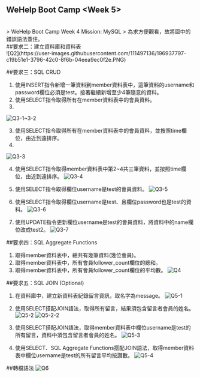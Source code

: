 WeHelp Boot Camp <Week 5>
-----------
<br/>
> WeHelp Boot Camp Week 4 Mission: MySQL
> 為求方便觀看，故將圖中的錯誤語法蓋住。
<br/>
##要求⼆：建立資料庫和資料表
<br/>
![Q2](https://user-images.githubusercontent.com/111497136/196937797-c19b51e1-3796-42c0-8f6b-04eea9ec0f2e.PNG)

##要求三：SQL CRUD
<br/>

1. 使⽤INSERT指令新增⼀筆資料到member資料表中，這筆資料的username和password欄位必須是test。接著繼續新增⾄少4筆隨意的資料。
2. 使⽤SELECT指令取得所有在member資料表中的會員資料。
3. <br/>
![Q3-1~3-2](https://user-images.githubusercontent.com/111497136/196937814-84fa99ae-fe11-4daa-9b78-fb71e40db842.png)

3. 使⽤SELECT指令取得所有在member資料表中的會員資料，並按照time欄位，由近到遠排序。
4. <br/>
![Q3-3](https://user-images.githubusercontent.com/111497136/196937839-70ae9a2f-0268-454c-a9de-a874e0b08dbf.png)

4. 使⽤SELECT指令取得member資料表中第2~4共三筆資料，並按照time欄位，由近到遠排序。
![Q3-4](https://user-images.githubusercontent.com/111497136/196937846-ea827b23-73f2-47aa-b160-eca39c569a07.PNG)

5. 使⽤SELECT指令取得欄位username是test的會員資料。
![Q3-5](https://user-images.githubusercontent.com/111497136/196937861-636dd7f5-6a1b-4531-ad4b-04799f70d77a.PNG)

6. 使⽤SELECT指令取得欄位username是test、且欄位password也是test的資料。
![Q3-6](https://user-images.githubusercontent.com/111497136/196937898-545f7fbb-8759-4dfe-bdc3-e7bfa10cdf69.PNG)

7. 使⽤UPDATE指令更新欄位username是test的會員資料，將資料中的name欄位改成test2。
![Q3-7](https://user-images.githubusercontent.com/111497136/196937909-8f65bf71-97e9-4717-9b51-0fbdac338e77.PNG)

##要求四：SQL Aggregate Functions
1. 取得member資料表中，總共有幾筆資料(幾位會員)。
2. 取得member資料表中，所有會員follower_count欄位的總和。
3. 取得member資料表中，所有會員follower_count欄位的平均數。
![Q4](https://user-images.githubusercontent.com/111497136/196937924-d569ae09-2681-4579-89a5-d9d81a28eeae.png)

##要求五：SQL JOIN (Optional)

1. 在資料庫中，建立新資料表紀錄留⾔資訊，取名字為message。
![Q5-1](https://user-images.githubusercontent.com/111497136/196938026-724e244c-73a8-4546-a26e-983a62e57f16.png)

2. 使⽤SELECT搭配JOIN語法，取得所有留⾔，結果須包含留⾔者會員的姓名。
![Q5-2](https://user-images.githubusercontent.com/111497136/196938036-ff7b18fc-1676-476f-8fb6-901fbaf6038d.PNG)
![Q5-2-2](https://user-images.githubusercontent.com/111497136/196938060-553824d2-4369-4d3a-a003-a2c663466686.PNG)

3. 使⽤SELECT搭配JOIN語法，取得member資料表中欄位username是test的所有留⾔，資料中須包含留⾔者會員的姓名。
![Q5-3](https://user-images.githubusercontent.com/111497136/196938081-7b557dca-a60e-462e-a025-7ffff383ac6b.PNG)

4. 使⽤SELECT、SQL Aggregate Functions搭配JOIN語法，取得member資料表中欄位username是test的所有留⾔平均按讚數。
![Q5-4](https://user-images.githubusercontent.com/111497136/196938091-4a909279-a2df-4c4a-be4d-c56b49206408.PNG)

##轉檔語法
![Q6](https://user-images.githubusercontent.com/111497136/196938103-3dc19034-e031-4710-8f70-430e1d40d325.PNG)



